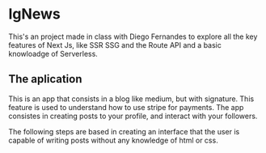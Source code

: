# IgNews


This's an project made in class with Diego Fernandes to explore all the key features of Next Js, like SSR SSG and the Route API and a basic knowloadge of Serverless.

## The aplication

This is an app that consists in a blog like medium, but with signature. This feature is used to understand how to use stripe for payments. The app consistes in creating posts to your profile, and interact with your followers. 

The following steps are based in creating an interface that the user is capable of writing posts without any knowledge of html or css.